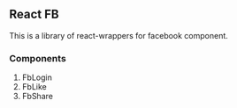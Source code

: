 ## React FB
  This is a library of react-wrappers for facebook component.

### Components
  1) FbLogin
  2) FbLike
  3) FbShare